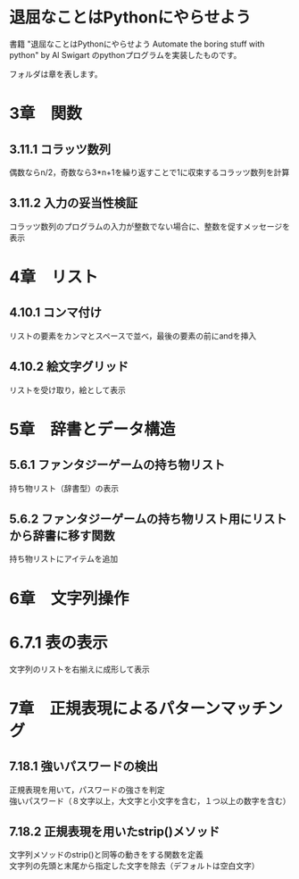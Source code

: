 # 退屈なことはPythonにやらせよう
書籍 "退屈なことはPythonにやらせよう Automate the boring stuff with python" by Al Swigart のpythonプログラムを実装したものです。

フォルダは章を表します。

# 3章　関数
## 3.11.1 コラッツ数列
偶数ならn/2，奇数なら3*n+1を繰り返すことで1に収束するコラッツ数列を計算

## 3.11.2 入力の妥当性検証
コラッツ数列のプログラムの入力が整数でない場合に、整数を促すメッセージを表示

# 4章　リスト
## 4.10.1 コンマ付け
リストの要素をカンマとスペースで並べ，最後の要素の前にandを挿入

## 4.10.2 絵文字グリッド
リストを受け取り，絵として表示

# 5章　辞書とデータ構造
## 5.6.1 ファンタジーゲームの持ち物リスト
持ち物リスト（辞書型）の表示

## 5.6.2 ファンタジーゲームの持ち物リスト用にリストから辞書に移す関数
持ち物リストにアイテムを追加

# 6章　文字列操作
# 6.7.1 表の表示
文字列のリストを右揃えに成形して表示

# 7章　正規表現によるパターンマッチング
## 7.18.1 強いパスワードの検出
正規表現を用いて，パスワードの強さを判定  
強いパスワード（８文字以上，大文字と小文字を含む，１つ以上の数字を含む）

## 7.18.2 正規表現を用いたstrip()メソッド
文字列メソッドのstrip()と同等の動きをする関数を定義  
文字列の先頭と末尾から指定した文字を除去（デフォルトは空白文字）